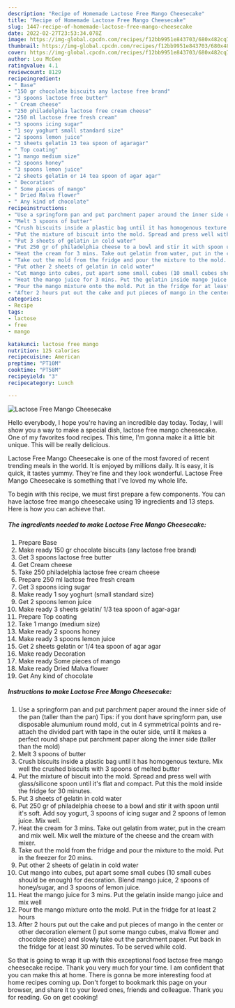 ```yaml
---
description: "Recipe of Homemade Lactose Free Mango Cheesecake"
title: "Recipe of Homemade Lactose Free Mango Cheesecake"
slug: 1447-recipe-of-homemade-lactose-free-mango-cheesecake
date: 2022-02-27T23:53:34.078Z
image: https://img-global.cpcdn.com/recipes/f12bb9951e843703/680x482cq70/lactose-free-mango-cheesecake-recipe-main-photo.jpg
thumbnail: https://img-global.cpcdn.com/recipes/f12bb9951e843703/680x482cq70/lactose-free-mango-cheesecake-recipe-main-photo.jpg
cover: https://img-global.cpcdn.com/recipes/f12bb9951e843703/680x482cq70/lactose-free-mango-cheesecake-recipe-main-photo.jpg
author: Lou McGee
ratingvalue: 4.1
reviewcount: 8129
recipeingredient:
- " Base"
- "150 gr chocolate biscuits any lactose free brand"
- "3 spoons lactose free butter"
- " Cream cheese"
- "250 philadelphia lactose free cream cheese"
- "250 ml lactose free fresh cream"
- "3 spoons icing sugar"
- "1 soy yoghurt small standard size"
- "2 spoons lemon juice"
- "3 sheets gelatin 13 tea spoon of agaragar"
- " Top coating"
- "1 mango medium size"
- "2 spoons honey"
- "3 spoons lemon juice"
- "2 sheets gelatin or 14 tea spoon of agar agar"
- " Decoration"
- " Some pieces of mango"
- " Dried Malva flower"
- " Any kind of chocolate"
recipeinstructions:
- "Use a springform pan and put parchment paper around the inner side of the pan (taller than the pan) Tips: if you dont have springform pan, use disposable alumunium round mold, cut in 4 symmetrical points and re-attach the divided part with tape in the outer side, until it makes a perfect round shape put parchment paper along the inner side (taller than the mold)"
- "Melt 3 spoons of butter"
- "Crush biscuits inside a plastic bag until it has homogenous texture. Mix well the crushed biscuits with 3 spoons of melted butter"
- "Put the mixture of biscuit into the mold. Spread and press well with glass/silicone spoon until it&#39;s flat and compact. Put this the mold inside the fridge for 30 minutes."
- "Put 3 sheets of gelatin in cold water"
- "Put 250 gr of philadelphia cheese to a bowl and stir it with spoon until it&#39;s soft. Add soy yogurt, 3 spoons of icing sugar and 2 spoons of lemon juice. Mix well."
- "Heat the cream for 3 mins. Take out gelatin from water, put in the cream and mix well. Mix well the mixture of the cheese and the cream with mixer."
- "Take out the mold from the fridge and pour the mixture to the mold. Put in the freezer for 20 mins."
- "Put other 2 sheets of gelatin in cold water"
- "Cut mango into cubes, put apart some small cubes (10 small cubes should be enough) for decoration. Blend mango juice, 2 spoons of honey/sugar, and 3 spoons of lemon juice."
- "Heat the mango juice for 3 mins. Put the gelatin inside mango juice and mix well"
- "Pour the mango mixture onto the mold. Put in the fridge for at least 2 hours"
- "After 2 hours put out the cake and put pieces of mango in the center or other decoration element (I put some mango cubes, malva flower and chocolate piece) and slowly take out the parchment paper. Put back in the fridge for at least 30 minutes. To be served while cold."
categories:
- Recipe
tags:
- lactose
- free
- mango

katakunci: lactose free mango 
nutrition: 125 calories
recipecuisine: American
preptime: "PT10M"
cooktime: "PT58M"
recipeyield: "3"
recipecategory: Lunch

---
```



![Lactose Free Mango Cheesecake](https://img-global.cpcdn.com/recipes/f12bb9951e843703/680x482cq70/lactose-free-mango-cheesecake-recipe-main-photo.jpg)

Hello everybody, I hope you're having an incredible day today. Today, I will show you a way to make a special dish, lactose free mango cheesecake. One of my favorites food recipes. This time, I'm gonna make it a little bit unique. This will be really delicious.

Lactose Free Mango Cheesecake is one of the most favored of recent trending meals in the world. It is enjoyed by millions daily. It is easy, it is quick, it tastes yummy. They're fine and they look wonderful. Lactose Free Mango Cheesecake is something that I've loved my whole life.




To begin with this recipe, we must first prepare a few components. You can have lactose free mango cheesecake using 19 ingredients and 13 steps. Here is how you can achieve that.

<!--inarticleads1-->

##### The ingredients needed to make Lactose Free Mango Cheesecake:

1. Prepare  Base
1. Make ready 150 gr chocolate biscuits (any lactose free brand)
1. Get 3 spoons lactose free butter
1. Get  Cream cheese
1. Take 250 philadelphia lactose free cream cheese
1. Prepare 250 ml lactose free fresh cream
1. Get 3 spoons icing sugar
1. Make ready 1 soy yoghurt (small standard size)
1. Get 2 spoons lemon juice
1. Make ready 3 sheets gelatin/ 1/3 tea spoon of agar-agar
1. Prepare  Top coating
1. Take 1 mango (medium size)
1. Make ready 2 spoons honey
1. Make ready 3 spoons lemon juice
1. Get 2 sheets gelatin or 1/4 tea spoon of agar agar
1. Make ready  Decoration
1. Make ready  Some pieces of mango
1. Make ready  Dried Malva flower
1. Get  Any kind of chocolate




<!--inarticleads2-->

##### Instructions to make Lactose Free Mango Cheesecake:

1. Use a springform pan and put parchment paper around the inner side of the pan (taller than the pan) Tips: if you dont have springform pan, use disposable alumunium round mold, cut in 4 symmetrical points and re-attach the divided part with tape in the outer side, until it makes a perfect round shape put parchment paper along the inner side (taller than the mold)
1. Melt 3 spoons of butter
1. Crush biscuits inside a plastic bag until it has homogenous texture. Mix well the crushed biscuits with 3 spoons of melted butter
1. Put the mixture of biscuit into the mold. Spread and press well with glass/silicone spoon until it&#39;s flat and compact. Put this the mold inside the fridge for 30 minutes.
1. Put 3 sheets of gelatin in cold water
1. Put 250 gr of philadelphia cheese to a bowl and stir it with spoon until it&#39;s soft. Add soy yogurt, 3 spoons of icing sugar and 2 spoons of lemon juice. Mix well.
1. Heat the cream for 3 mins. Take out gelatin from water, put in the cream and mix well. Mix well the mixture of the cheese and the cream with mixer.
1. Take out the mold from the fridge and pour the mixture to the mold. Put in the freezer for 20 mins.
1. Put other 2 sheets of gelatin in cold water
1. Cut mango into cubes, put apart some small cubes (10 small cubes should be enough) for decoration. Blend mango juice, 2 spoons of honey/sugar, and 3 spoons of lemon juice.
1. Heat the mango juice for 3 mins. Put the gelatin inside mango juice and mix well
1. Pour the mango mixture onto the mold. Put in the fridge for at least 2 hours
1. After 2 hours put out the cake and put pieces of mango in the center or other decoration element (I put some mango cubes, malva flower and chocolate piece) and slowly take out the parchment paper. Put back in the fridge for at least 30 minutes. To be served while cold.




So that is going to wrap it up with this exceptional food lactose free mango cheesecake recipe. Thank you very much for your time. I am confident that you can make this at home. There is gonna be more interesting food at home recipes coming up. Don't forget to bookmark this page on your browser, and share it to your loved ones, friends and colleague. Thank you for reading. Go on get cooking!
